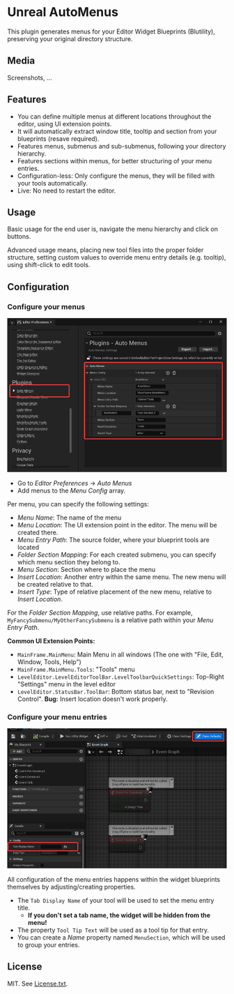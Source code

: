 # Unreal AutoMenus

This plugin generates menus for your Editor Widget Blueprints (Blutility), preserving your original directory structure.

## Media

Screenshots, ...

## Features

- You can define multiple menus at different locations throughout the editor, using UI extension points.
- It will automatically extract window title, tooltip and section from your blueprints (resave required).
- Features menus, submenus and sub-submenus, following your directory hierarchy.
- Features sections within menus, for better structuring of your menu entries.
- Configuration-less: Only configure the menus, they will be filled with your tools automatically.
- Live: No need to restart the editor.

## Usage

Basic usage for the end user is, navigate the menu hierarchy and click on buttons.

Advanced usage means, placing new tool files into the proper folder structure, setting custom values to override menu entry details (e.g. tooltip), using shift-click to edit tools.

## Configuration

### Configure your menus

![Menu Configuration](Documentation/AutoMenus_Config.png)

- Go to *Editor Preferences* -> *Auto Menus*
- Add menus to the *Menu Config* array.

Per menu, you can specify the following settings:

- *Menu Name*: The name of the menu
- *Menu Location*: The UI extension point in the editor. The menu will be created there.
- *Menu Entry Path*: The source folder, where your blueprint tools are located
- *Folder Section Mapping*: For each created submenu, you can specify which menu section they belong to.
- *Menu Section*: Section where to place the menu
- *Insert Location*: Another entry within the same menu. The new menu will be created relative to that.
- *Insert Type*: Type of relative placement of the new menu, relative to *Insert Location*.

For the *Folder Section Mapping*, use relative paths. For example, `MyFancySubmenu/MyOtherFancySubmenu` is a relative path within your *Menu Entry Path*.

**Common UI Extension Points:**

- `MainFrame.MainMenu`: Main Menu in all windows (The one with "File, Edit, Window, Tools, Help")
- `MainFrame.MainMenu.Tools`: "Tools" menu
- `LevelEditor.LevelEditorToolBar.LevelToolbarQuickSettings`: Top-Right "Settings" menu in the level editor
- `LevelEditor.StatusBar.ToolBar`: Bottom status bar, next to "Revision Control". **Bug:** Insert location doesn't work properly.

### Configure your menu entries

![Menu Entries](Documentation/AutoMenus_TabName.png)

All configuration of the menu entries happens within the widget blueprints themselves by adjusting/creating properties.

- The `Tab Display Name` of your tool will be used to set the menu entry title.
  - **If you don't set a tab name, the widget will be hidden from the menu!**
- The property `Tool Tip Text` will be used as a tool tip for that entry.
- You can create a *Name* property named `MenuSection`, which will be used to group your entries.

## License

MIT. See [License.txt](License.txt).